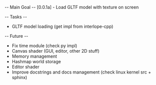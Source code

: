 -- Main Goal --
  [0.0.1a] - Load GLTF model with texture on screen


-- Tasks --
* GLTF model loading (get impl from interlope-cpp)


-- Future --

* Fix time module (check py impl)
* Canvas shader (GUI, editor, other 2D stuff)
* Memory management
* Hashmap world storage
* Editor shader
* Improve docstrings and docs management (check linux kernel src + sphinx)
